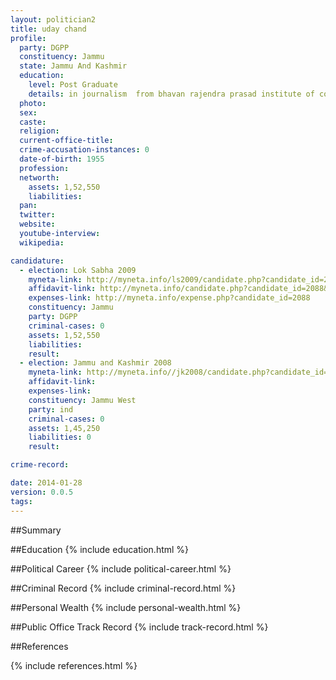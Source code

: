 ```yaml
---
layout: politician2
title: uday chand
profile: 
  party: DGPP
  constituency: Jammu
  state: Jammu And Kashmir
  education: 
    level: Post Graduate
    details: in journalism  from bhavan rajendra prasad institute of communication &management
  photo: 
  sex: 
  caste: 
  religion: 
  current-office-title: 
  crime-accusation-instances: 0
  date-of-birth: 1955
  profession: 
  networth: 
    assets: 1,52,550
    liabilities: 
  pan: 
  twitter: 
  website: 
  youtube-interview: 
  wikipedia: 

candidature: 
  - election: Lok Sabha 2009
    myneta-link: http://myneta.info/ls2009/candidate.php?candidate_id=2088
    affidavit-link: http://myneta.info/candidate.php?candidate_id=2088&scan=original
    expenses-link: http://myneta.info/expense.php?candidate_id=2088
    constituency: Jammu 
    party: DGPP
    criminal-cases: 0
    assets: 1,52,550
    liabilities: 
    result:  
  - election: Jammu and Kashmir 2008
    myneta-link: http://myneta.info//jk2008/candidate.php?candidate_id=1115
    affidavit-link: 
    expenses-link: 
    constituency: Jammu West 
    party: ind
    criminal-cases: 0
    assets: 1,45,250
    liabilities: 0
    result:  

crime-record: 

date: 2014-01-28
version: 0.0.5
tags: 
---
```

##Summary


##Education
{% include education.html %}


##Political Career
{% include political-career.html %}


##Criminal Record
{% include criminal-record.html %}


##Personal Wealth
{% include personal-wealth.html %}


##Public Office Track Record
{% include track-record.html %}


##References


{% include references.html %}